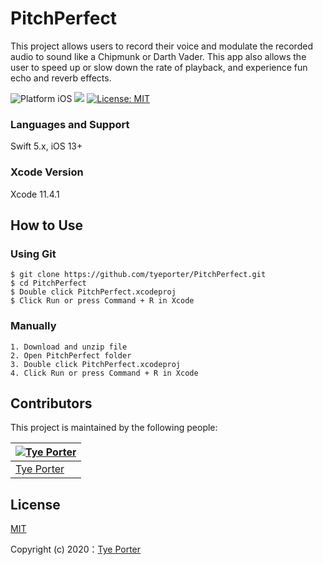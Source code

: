 # PitchPerfect
This project allows users to record their voice and modulate the recorded audio to sound like a Chipmunk or Darth Vader. This app also allows the user to speed up or slow down the rate of playback, and experience fun echo and reverb effects.

![Platform iOS](https://img.shields.io/badge/nanodegree-iOS-blue.svg)
![](https://img.shields.io/badge/Swift-5.x-orange.svg)
[![License: MIT](https://img.shields.io/badge/License-MIT-yellow.svg)](https://opensource.org/licenses/MIT)

### Languages and Support
Swift 5.x, iOS 13+

### Xcode Version
Xcode 11.4.1

## How to Use
### Using Git
```
$ git clone https://github.com/tyeporter/PitchPerfect.git
$ cd PitchPerfect
$ Double click PitchPerfect.xcodeproj
$ Click Run or press Command + R in Xcode
 ```
	
### Manually
```
1. Download and unzip file
2. Open PitchPerfect folder
3. Double click PitchPerfect.xcodeproj
4. Click Run or press Command + R in Xcode
```

## Contributors
This project is maintained by the following people:

[![Tye Porter](https://avatars1.githubusercontent.com/u/16263420?s=460&v=4)](https://github.com/4orter) |
--- |
[Tye Porter](https://github.com/4orter) |

## License
[MIT](http://opensource.org/licenses/MIT)

Copyright (c) 2020：[Tye Porter](https://github.com/4orter)
